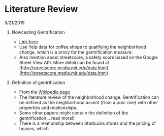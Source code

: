 # Literature Review

5/21/2019

1. Nowcasting Gentrification

	+ [Link here](https://www.hbs.edu/faculty/Publication%20Files/18-077_a0e9e3c7-eceb-4685-8d72-21e0f518b3f3.pdf)
	+ Use Yelp data for coffee shops to quatifying the neighborhood change, which is a proxy for the gentrification measure.
	+ Also mention about streetscore, a safety score based on the Google Street View API. More detail can be found at [http://streetscore.media.mit.edu/data.html](http://streetscore.media.mit.edu/data.html)

2. Definition of gentrification

	+ From the [Wikipedia page](https://en.wikipedia.org/wiki/Gentrification)
	+ The literature review of the neighborhood change. Gentrification can be defined as the neighborhood ascent (from a poor one) with other properties and relationships.
	+ Some other papers might contain the definition of the gentrification... read more!!
	+ There is a relationship between Starbucks stores and the pricing of houses, which 
<!--stackedit_data:
eyJoaXN0b3J5IjpbLTEzNDY5Mzg0MDAsOTM4NTk4MDhdfQ==
-->